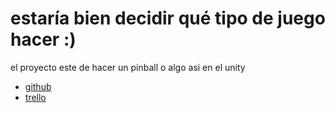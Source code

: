# estaría bien decidir qué tipo de juego hacer :)
el proyecto este de hacer un pinball o algo asi en el unity

* [github](https://github.com/nico-perez/proyecto_progmulti_ev1)
* [trello](https://trello.com/b/rPLVdcRp/proyectoprogmultiev1)

